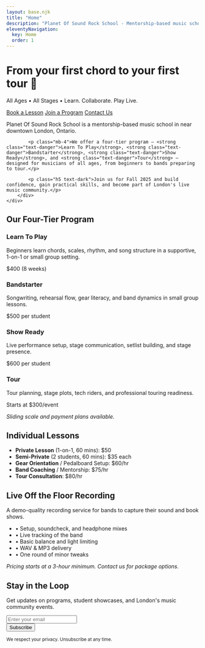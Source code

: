 ```yaml
---
layout: base.njk
title: "Home"
description: "Planet Of Sound Rock School - Mentorship-based music school in London, Ontario. From your first chord to your first tour."
eleventyNavigation:
  key: Home
  order: 1
---
```


<div class="bg-danger text-white text-center py-5">
    <div class="container">
        <h1 class="display-4 fw-bold mb-3">From your first chord to your first tour 🎸</h1>
        <p class="lead mb-4">All Ages • All Stages • Learn. Collaborate. Play Live.</p>
        <div class="d-flex flex-wrap justify-content-center gap-3">
            <a href="/contact/" class="btn btn-warning btn-lg fw-bold">Book a Lesson</a>
            <a href="/programs/" class="btn btn-outline-light btn-lg fw-bold">Join a Program</a>
            <a href="/contact/" class="btn btn-light btn-lg fw-bold text-danger">Contact Us</a>
        </div>
    </div>
</div>

<div class="container my-5">
    <div class="row justify-content-center">
        <div class="col-lg-8 text-center">
            <p class="lead mb-4">Planet Of Sound Rock School is a mentorship-based music school in near downtown London, Ontario.</p>
            
            <p class="mb-4">We offer a four-tier program — <strong class="text-danger">Learn To Play</strong>, <strong class="text-danger">Bandstarter</strong>, <strong class="text-danger">Show Ready</strong>, and <strong class="text-danger">Tour</strong> — designed for musicians of all ages, from beginners to bands preparing to tour.</p>
            
            <p class="h5 text-dark">Join us for Fall 2025 and build confidence, gain practical skills, and become part of London's live music community.</p>
        </div>
    </div>
</div>

<div class="bg-light py-5">
    <div class="container">
        <div class="row">
            <div class="col-12">
                <h2 class="text-center text-dark border-bottom border-danger border-3 pb-3 mb-5">Our Four-Tier Program</h2>
            </div>
        </div>
        <div class="row g-4">
            <div class="col-lg-3 col-md-6">
                <div class="card h-100 shadow-sm border-0 bg-white">
                    <div class="card-body text-center p-4">
                        <h3 class="card-title h5 text-danger mb-3">Learn To Play</h3>
                        <p class="card-text">Beginners learn chords, scales, rhythm, and song structure in a supportive, 1-on-1 or small group setting.</p>
                        <div class="mt-auto">
                            <p class="fw-bold text-dark">$400 (8 weeks)</p>
                        </div>
                    </div>
                </div>
            </div>
            <div class="col-lg-3 col-md-6">
                <div class="card h-100 shadow-sm border-0 bg-white">
                    <div class="card-body text-center p-4">
                        <h3 class="card-title h5 text-danger mb-3">Bandstarter</h3>
                        <p class="card-text">Songwriting, rehearsal flow, gear literacy, and band dynamics in small group lessons.</p>
                        <div class="mt-auto">
                            <p class="fw-bold text-dark">$500 per student</p>
                        </div>
                    </div>
                </div>
            </div>
            <div class="col-lg-3 col-md-6">
                <div class="card h-100 shadow-sm border-0 bg-white">
                    <div class="card-body text-center p-4">
                        <h3 class="card-title h5 text-danger mb-3">Show Ready</h3>
                        <p class="card-text">Live performance setup, stage communication, setlist building, and stage presence.</p>
                        <div class="mt-auto">
                            <p class="fw-bold text-dark">$600 per student</p>
                        </div>
                    </div>
                </div>
            </div>
            <div class="col-lg-3 col-md-6">
                <div class="card h-100 shadow-sm border-0 bg-white">
                    <div class="card-body text-center p-4">
                        <h3 class="card-title h5 text-danger mb-3">Tour</h3>
                        <p class="card-text">Tour planning, stage plots, tech riders, and professional touring readiness.</p>
                        <div class="mt-auto">
                            <p class="fw-bold text-dark">Starts at $300/event</p>
                        </div>
                    </div>
                </div>
            </div>
        </div>
        <div class="row mt-4">
            <div class="col-12 text-center">
                <p class="text-muted"><em>Sliding scale and payment plans available.</em></p>
            </div>
        </div>
    </div>
</div>

<div class="container my-5">
    <div class="row">
        <div class="col-lg-6">
            <h2 class="text-dark mb-4">Individual Lessons</h2>
            <ul class="list-unstyled">
                <li class="mb-3"><strong class="text-danger">Private Lesson</strong> (1-on-1, 60 mins): $50</li>
                <li class="mb-3"><strong class="text-danger">Semi-Private</strong> (2 students, 60 mins): $35 each</li>
                <li class="mb-3"><strong class="text-danger">Gear Orientation</strong> / Pedalboard Setup: $60/hr</li>
                <li class="mb-3"><strong class="text-danger">Band Coaching</strong> / Mentorship: $75/hr</li>
                <li class="mb-3"><strong class="text-danger">Tour Consultation</strong>: $80/hr</li>
            </ul>
        </div>
        <div class="col-lg-6">
            <h2 class="text-dark mb-4">Live Off the Floor Recording</h2>
            <p class="mb-3">A demo-quality recording service for bands to capture their sound and book shows.</p>
            <ul class="list-unstyled">
                <li class="mb-2">• Setup, soundcheck, and headphone mixes</li>
                <li class="mb-2">• Live tracking of the band</li>
                <li class="mb-2">• Basic balance and light limiting</li>
                <li class="mb-2">• WAV & MP3 delivery</li>
                <li class="mb-2">• One round of minor tweaks</li>
            </ul>
            <p class="text-muted"><em>Pricing starts at a 3-hour minimum. Contact us for package options.</em></p>
        </div>
    </div>
</div>

<div class="bg-warning py-5">
    <div class="container">
        <div class="row justify-content-center">
            <div class="col-lg-8 text-center">
                <h2 class="text-dark mb-3">Stay in the Loop</h2>
                <p class="text-dark mb-4">Get updates on programs, student showcases, and London's music community events.</p>
                <form class="row g-2 justify-content-center" action="#" method="POST">
                    <div class="col-auto">
                        <input type="email" class="form-control form-control-lg" placeholder="Enter your email" required>
                    </div>
                    <div class="col-auto">
                        <button type="submit" class="btn btn-danger btn-lg">Subscribe</button>
                    </div>
                </form>
                <small class="text-dark mt-2 d-block">We respect your privacy. Unsubscribe at any time.</small>
            </div>
        </div>
    </div>
</div>
